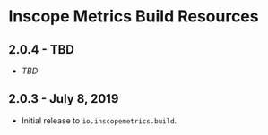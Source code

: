 Inscope Metrics Build Resources
===============================

2.0.4 - TBD
------------------------
* _TBD_

2.0.3 - July 8, 2019
------------------------
* Initial release to `io.inscopemetrics.build`.
